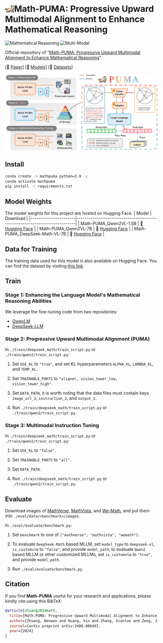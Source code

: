 # <img src="images/puma-logo.png" alt="Logo" width="30" height="30" style="vertical-align:-5px;">Math-PUMA: Progressive Upward Multimodal Alignment to Enhance Mathematical Reasoning
![Mathematical Reasoning](https://img.shields.io/badge/Task-Mathematical_Reasoning-red) 
![Multi-Modal](https://img.shields.io/badge/Task-Multi--Modal-red) 

Official repository of "[Math-PUMA: Progressive Upward Multimodal Alignment to Enhance Mathematical Reasoning](https://www.arxiv.org/abs/2408.08640)".

[📖 [Paper](https://www.arxiv.org/abs/2408.08640)] [🤗 [Models](https://huggingface.co/Math-PUMA)] [🤗 [Datasets](https://huggingface.co/Math-PUMA)]

![ex1](images/framework.jpg)
## Install

```bash
conda create -n mathpuma python=3.9 -y
conda activate mathpuma
pip install -r requirements.txt
```

## Model Weights

The model weights for this project are hosted on Hugging Face. 
| Model                 | Download                                                                    |
|-----------------------|-----------------------------------------------------------------------------|
| Math-PUMA_Qwen2VL-1.5B | 🤗 [Hugging Face](https://huggingface.co/Math-PUMA/Math-PUMA_Qwen2VL-1.5B) |
| Math-PUMA_Qwen2VL-7B  | 🤗 [Hugging Face](https://huggingface.co/Math-PUMA/Math-PUMA_Qwen2VL-7B) |
| Math-PUMA_DeepSeek-Math-VL-7B    | 🤗 [Hugging Face](https://huggingface.co/Math-PUMA/Math-PUMA_DeepSeek-Math-VL-7B)   |


## Data for Training

The training data used for this model is also available on Hugging Face. You can find the dataset by visiting [this link](https://huggingface.co/Math-PUMA).

## Train

### Stage 1: Enhancing the Language Model's Mathematical Reasoning Abilities

We leverage the fine-tuning code from two repositories:

- [QwenLM](https://github.com/QwenLM/Qwen)
- [DeepSeek-LLM](https://github.com/deepseek-ai/DeepSeek-LLM)


### Stage 2: Progressive Upward Multimodal Alignment (PUMA)

In `./train/deepseek_math/train_script.py` or `./train/qwen2/train_script.py`:

1. Set `USE_KL` to `"true"`, and set KL hyperparameters `ALPHA_KL`, `LAMBDA_KL`, and `TEMP_KL`.

2. Set `TRAINABLE_PARTS` to `"aligner, vision_tower_low, vision_tower_high"`.

3. Set `DATA_PATH`, it is worth noting that the data files must contain keys `image_url_2`, `instruction_2`, and `output_2`.

4. Run `./train/deepseek_math/train_script.py` or `./train/qwen2/train_script.py`.

### Stage 3: Multimodal Instruction Tuning

In `./train/deepseek_math/train_script.py` or `./train/qwen2/train_script.py`:

1. Set `USE_KL` to `"false"`.

2. Set `TRAINABLE_PARTS` to `"all"`.

3. Set `DATA_PATH`.

4. Run `./train/deepseek_math/train_script.py` or `./train/qwen2/train_script.py`.

## Evaluate

Download images of [MathVerse](https://huggingface.co/datasets/AI4Math/MathVerse/resolve/main/images.zip?download=true), [MathVista](https://huggingface.co/datasets/AI4Math/MathVista/resolve/main/images.zip?download=true), and [We-Math](https://huggingface.co/datasets/We-Math/We-Math/resolve/main/testmini.zip?download=true), and put them into `./eval/data/<benchmark>/images`.

In `./eval/evaluate/benchmark.py`:

1. Set `benchmark` to one of `["mathverse", "mathvista", "wemath"]`.

2. To evaluate `DeepSeek-Math` based MLLM, set `model_type` to `deepseek-vl`, `is_customvlm` to `"false"`, and provide `model_path`; to evaluate `Qwen2` based MLLM or other customized MLLMs, set `is_customvlm` to `"true"`, and provide `model_path`.

3. Run `./eval/evaluate/benchmark.py`.

## Citation

If you find **Math-PUMA** useful for your research and applications, please kindly cite using this BibTeX:

```bibtex
@article{zhuang2024math,
  title={Math-PUMA: Progressive Upward Multimodal Alignment to Enhance Mathematical Reasoning},
  author={Zhuang, Wenwen and Huang, Xin and Zhang, Xiantao and Zeng, Jin},
  journal={arXiv preprint arXiv:2408.08640},
  year={2024}
}
```
